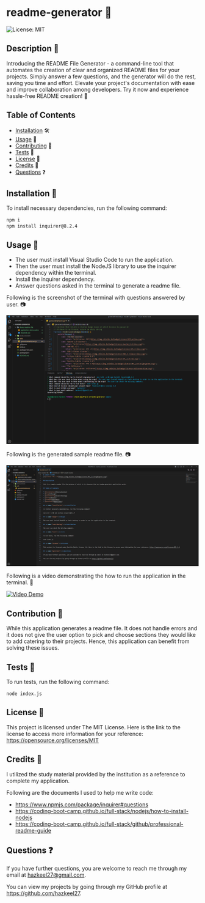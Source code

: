 # readme-generator 📝
![License: MIT](https://img.shields.io/badge/License-MIT-yellow.svg)

## Description 📄

Introducing the README File Generator - a command-line tool that automates the creation of clear and organized README files for your projects. Simply answer a few questions, and the generator will do the rest, saving you time and effort. Elevate your project's documentation with ease and improve collaboration among developers. Try it now and experience hassle-free README creation! 🚀

## Table of Contents

* [Installation](#installation) 🛠️
* [Usage](#usage) 📘
* [Contributing](#contributing) 🤝
* [Tests](#tests) 🧪
* [License](#license) 📜
* [Credits](#credits) 🙏
* [Questions](#questions) ❓

## <a name="installation"></a>Installation 🚀

To install necessary dependencies, run the following command:

```
npm i
npm install inquirer@8.2.4
```

## <a name="usage"></a>Usage 📘

- The user must install Visual Studio Code to run the application.
- Then the user must install the NodeJS library to use the inquirer dependency within the terminal.
- Install the inquirer dependency.
- Answer questions asked in the terminal to generate a readme file.

Following is the screenshot of the terminal with questions answered by user. 📷

![terminal screenshot](demo-readme-file/demo-readme-terminal-screenshot.png)

Following is the generated sample readme file. 📷

![sample readme screenshot](demo-readme-file/demo-readme-screenshot.png)

Following is a video demonstrating the how to run the application in the terminal. 🎥

[![Video Demo](https://img.youtube.com/vi/ruoO-bGWjFw/0.jpg)](https://www.youtube.com/watch?v=ruoO-bGWjFw)

## <a name="contributing"></a>Contribution 🤝

While this application generates a readme file. It does not handle errors and it does not give the user option to pick and choose sections they would like to add catering to their projects. Hence, this application can benefit from solving these issues.

## <a name="tests"></a>Tests 🧪

To run tests, run the following command:

```
node index.js
```

## <a name="license"></a>License 📜

This project is licensed under The MIT License. Here is the link to the license to access more information for your reference: https://opensource.org/licenses/MIT

## <a name="credits"></a>Credits 🙏

I utilized the study material provided by the institution as a reference to complete my application.

Following are the documents I used to help me write code:

- https://www.npmjs.com/package/inquirer#questions
- https://coding-boot-camp.github.io/full-stack/nodejs/how-to-install-nodejs
- https://coding-boot-camp.github.io/full-stack/github/professional-readme-guide

## <a name="questions"></a>Questions ❓

If you have further questions, you are welcome to reach me through my email at hazkeel27@gmail.com.

You can view my projects by going through my GitHub profile at https://github.com/hazkeel27.